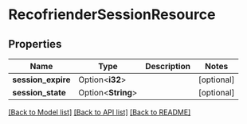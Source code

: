 # RecofrienderSessionResource

## Properties

Name | Type | Description | Notes
------------ | ------------- | ------------- | -------------
**session_expire** | Option<**i32**> |  | [optional]
**session_state** | Option<**String**> |  | [optional]

[[Back to Model list]](../README.md#documentation-for-models) [[Back to API list]](../README.md#documentation-for-api-endpoints) [[Back to README]](../README.md)


